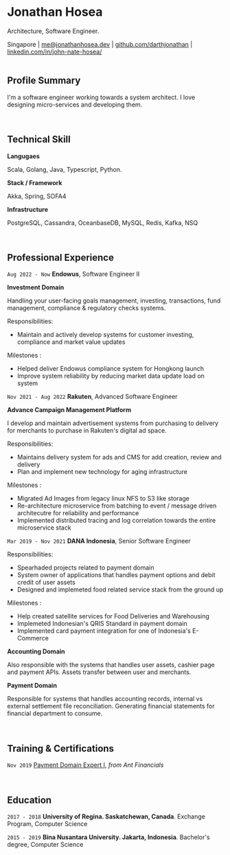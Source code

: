 # Jonathan Hosea
Architecture, Software Engineer.

<div id="webaddress">
<text>Singapore</text>
| <a href="mailto:me@jonathanhosea.dev">me@jonathanhosea.dev</a>
| <a href="https://github.com/darthjonathan">github.com/darthjonathan</a>
| <a href="https://www.linkedin.com/in/john-nate-hosea//">linkedin.com/in/john-nate-hosea/</a>
</div>

<br>

## Profile Summary

I'm a software engineer working towards a system architect. I love designing micro-services and developing them.

<br>

## Technical Skill

__Langugaes__

Scala, Golang, Java, Typescript, Python.

__Stack / Framework__

Akka, Spring, SOFA4

__Infrastructure__

PostgreSQL, Cassandra, OceanbaseDB, MySQL, Redis, Kafka, NSQ

<br>

## Professional Experience

`Aug 2022 - Now`
__Endowus__, Software Engineer II

__Investment Domain__

Handling your user-facing goals management, investing, transactions, fund management, compliance & regulatory checks systems.

Responsibilities:
- Maintain and actively develop systems for customer investing, compliance and market value updates

Milestones : 
- Helped deliver Endowus compliance system for Hongkong launch
- Improve system reliability by reducing market data update load on system 

`Nov 2021 - Aug 2022`
__Rakuten__, Advanced Software Engineer

__Advance Campaign Management Platform__

I develop and maintain advertisement systems from purchasing to delivery for merchants to purchase in Rakuten's digital ad space.

Responsibilities:
- Maintains delivery system for ads and CMS for add creation, review and delivery
- Plan and implement new technology for aging infrastructure

Milestones : 
- Migrated Ad Images from legacy linux NFS to S3 like storage
- Re-architecture microservice from batching to event / message driven architecutre for reliability and performance
- Implemented distributed tracing and log correlation towards the entire microservice stack

`Mar 2019 - Nov 2021`
__DANA Indonesia__, Senior Software Engineer

Responsibilities:
- Spearhaded projects related to payment domain
- System owner of applications that handles payment options and debit credit of user assets
- Designed and implemeted food related service stack from the ground up 

Milestones : 
- Help created satellite services for Food Deliveries and Warehousing 
- Implemeted Indonesian's QRIS Standard in payment domain
- Implemented card payment integration for one of Indonesia's E-Commerce 

__Accounting Domain__

Also responsible with the systems that handles user assets, cashier page and payment APIs. Assets transfer between user and merchants.

__Payment Domain__

Responsible for systems that handles accounting records, internal vs external settlement file reconciliation. Generating financial statements for financial department to consume. 

<br>

## Training & Certifications

`Nov 2019`
[Payment Domain Expert I](https://iupdirgjypmgamuxcneh.supabase.co/storage/v1/object/sign/jonathanhoseadev/personalPhoto.jpg?token=eyJhbGciOiJIUzI1NiIsInR5cCI6IkpXVCJ9.eyJ1cmwiOiJqb25hdGhhbmhvc2VhZGV2L3BlcnNvbmFsUGhvdG8uanBnIiwiaWF0IjoxNjgyOTIyMjIzLCJleHAiOjI2ODI5MjIyMjN9.yHdol7ABE5mskms3XLfYJ_F6zQYfHKT_Gn5KhCp64_0&t=2023-05-01T06%3A23%3A43.764Z), *from Ant Financials*

</br>

## Education

`2017 - 2018`
__University of Regina. Saskatchewan, Canada__. Exchange Program, Computer Science

`2015 - 2019`
__Bina Nusantara University. Jakarta, Indonesia__. Bachelor's degree, Computer Science


<!-- ### Footer
Last updated: Apr 2023 -->